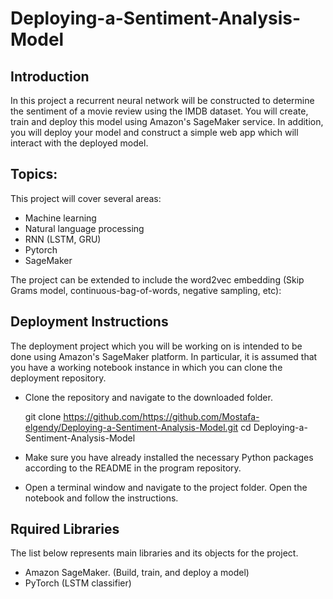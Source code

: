 # Deploying-a-Sentiment-Analysis-Model
## Introduction
In this project a recurrent neural network will be constructed to determine the sentiment of a movie review using the IMDB dataset. You will create, train and deploy this model using Amazon's SageMaker service. In addition, you will deploy your model and construct a simple web app which will interact with the deployed model.
## Topics:
This project will cover several areas:
 - Machine learning
 - Natural language processing
 - RNN (LSTM, GRU)
 - Pytorch
 - SageMaker
 
The project can be extended to include the word2vec embedding (Skip Grams model, continuous-bag-of-words, negative sampling, etc):

## Deployment Instructions
The deployment project which you will be working on is intended to be done using Amazon's SageMaker platform. In particular, it is assumed that you have a working notebook instance in which you can clone the deployment repository.

- Clone the repository and navigate to the downloaded folder.

	git clone https://github.com/https://github.com/Mostafa-elgendy/Deploying-a-Sentiment-Analysis-Model.git
	cd Deploying-a-Sentiment-Analysis-Model
- Make sure you have already installed the necessary Python packages according to the README in the program repository.

- Open a terminal window and navigate to the project folder. Open the notebook and follow the instructions.

## Rquired Libraries
The list below represents main libraries and its objects for the project.

- Amazon SageMaker. (Build, train, and deploy a model)
- PyTorch (LSTM classifier)
